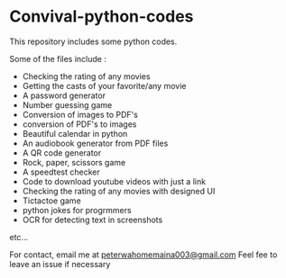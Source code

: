 # Convival-python-codes
This repository includes some python codes. 

Some of the files include :
- Checking the rating of any movies
- Getting the casts of your favorite/any movie
- A password generator 
- Number guessing game
- Conversion of images to PDF's
- conversion of PDF's to images
- Beautiful calendar in python
- An audiobook generator from PDF files
- A QR code generator
- Rock, paper, scissors game
- A speedtest checker
- Code to download youtube videos with just a link
- Checking the rating of any movies with designed UI
- Tictactoe game
- python jokes for progrmmers
- OCR for detecting text in screenshots
  
etc...



For contact, email me at peterwahomemaina003@gmail.com 
Feel fee to leave an issue if necessary 
